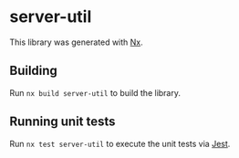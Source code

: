# server-util

This library was generated with [Nx](https://nx.dev).

## Building

Run `nx build server-util` to build the library.

## Running unit tests

Run `nx test server-util` to execute the unit tests via [Jest](https://jestjs.io).

